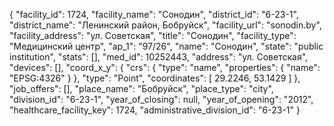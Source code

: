 {
    "facility_id": 1724,
    "facility_name": "Сонодин",
    "district_id": "6-23-1",
    "district_name": "Ленинский район, Бобруйск",
    "facility_url": "sonodin.by",
    "facility_address": "ул. Советская",
    "title": "Сонодин",
    "facility_type": "Медицинский центр",
    "ap_1": "97\/26",
    "name": "Сонодин",
    "state": "public institution",
    "stats": [],
    "med_id": 10252443,
    "address": "ул. Советская",
    "devices": [],
    "coord_x_y": {
        "crs": {
            "type": "name",
            "properties": {
                "name": "EPSG:4326"
            }
        },
        "type": "Point",
        "coordinates": [
            29.2246,
            53.1429
        ]
    },
    "job_offers": [],
    "place_name": "Бобруйск",
    "place_type": "city",
    "division_id": "6-23-1",
    "year_of_closing": null,
    "year_of_opening": "2012",
    "healthcare_facility_key": 1724,
    "administrative_division_id": "6-23-1"
}